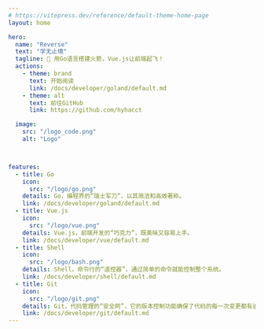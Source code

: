 ```yaml
---
# https://vitepress.dev/reference/default-theme-home-page
layout: home

hero:
  name: "Reverse"
  text: "学无止境"
  tagline: 🚀 用Go语言搭建火箭，Vue.js让前端起飞！
  actions:
    - theme: brand
      text: 开始阅读
      link: /docs/developer/goland/default.md
    - theme: alt
      text: 前往GitHub
      link: https://github.com/hyhacct

  image:
    src: "/logo_code.png"
    alt: "Logo"



features:
  - title: Go
    icon:
      src: "/logo/go.png"
    details: Go，编程界的“瑞士军刀”，以其简洁和高效著称。
    link: /docs/developer/goland/default.md
  - title: Vue.js
    icon:
      src: "/logo/vue.png"
    details: Vue.js，前端开发的“巧克力”，既美味又容易上手。
    link: /docs/developer/vue/default.md
  - title: Shell
    icon:
      src: "/logo/bash.png"
    details: Shell，命令行的“遥控器”，通过简单的命令就能控制整个系统。
    link: /docs/developer/shell/default.md
  - title: Git
    icon:
      src: "/logo/git.png"
    details: Git，代码管理的“安全网”，它的版本控制功能确保了代码的每一次变更都有迹可循。
    link: /docs/developer/git/default.md
---
```


